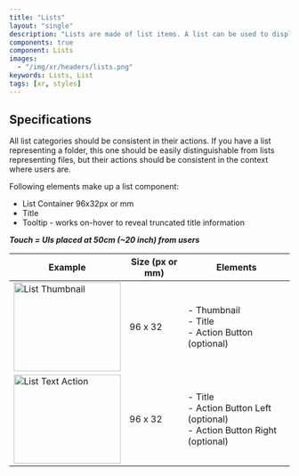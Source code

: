 ```yaml
---
title: "Lists"
layout: "single"
description: "Lists are made of list items. A list can be used to display content related to a single subject."
components: true
component: Lists
images:
  - "/img/xr/headers/lists.png"
keywords: Lists, List
tags: [xr, styles]
---
```


## Specifications

All list categories should be consistent in their actions. If you have a list representing a folder, this one should be easily distinguishable from lists representing files, but their actions should be consistent in the context where users are.

Following elements make up a list component:

- List Container 96x32px or mm
- Title
- Tooltip - works on-hover to reveal truncated title information

**_Touch = UIs placed at 50cm (~20 inch) from users_**

<table class="table table-bordered">
  <thead class="thead-light">
    <tr>
      <th>Example</th>
      <th>Size (px or mm)</th>
      <th>Elements</th>
    </tr>
  </thead>
  <tbody>
    <tr>
      <td><img src="/img/xr/List_Thumbnail_action_Anatomy.svg" alt="List Thumbnail" width="192" height="160">
      </td>
      <td>96 x 32</td>
      <td>- Thumbnail<br>
          - Title<br>
          - Action Button (optional)
      </td>
    </tr>
    <tr>
      <td><img src="/img/xr/List_Text_action_d_Anatomy.svg" alt="List Text Action" width="192" height="160">
      </td>
      <td>96 x 32</td>
      <td>- Title<br>
          - Action Button Left (optional)<br>
          - Action Button Right (optional)
      </td>
    </tr>
  </tbody>
</table>
